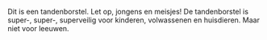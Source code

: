 Dit is een tandenborstel. 
Let op, jongens en meisjes! De tandenborstel is super-, super-, superveilig voor kinderen, volwassenen en huisdieren. Maar niet voor leeuwen.